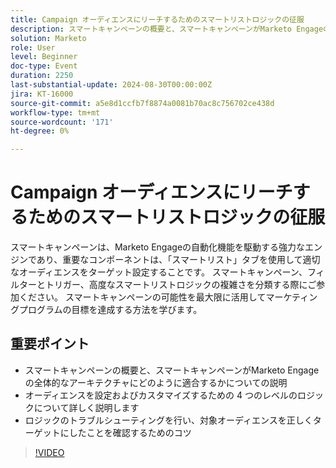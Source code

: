 ```yaml
---
title: Campaign オーディエンスにリーチするためのスマートリストロジックの征服
description: スマートキャンペーンの概要と、スマートキャンペーンがMarketo Engageの全体的なアーキテクチャにどのように適合するかを説明しますオーディエンスを設定およびカスタマイズするための 4 つのレベルのロジックを詳しく調べますロジックのトラブルシューティングを行うコツで、対象オーディエンスを正しくターゲットに設定したことを確認します
solution: Marketo
role: User
level: Beginner
doc-type: Event
duration: 2250
last-substantial-update: 2024-08-30T00:00:00Z
jira: KT-16000
source-git-commit: a5e8d1ccfb7f8874a0081b70ac8c756702ce438d
workflow-type: tm+mt
source-wordcount: '171'
ht-degree: 0%

---
```



# Campaign オーディエンスにリーチするためのスマートリストロジックの征服

スマートキャンペーンは、Marketo Engageの自動化機能を駆動する強力なエンジンであり、重要なコンポーネントは、「スマートリスト」タブを使用して適切なオーディエンスをターゲット設定することです。 スマートキャンペーン、フィルターとトリガー、高度なスマートリストロジックの複雑さを分類する際にご参加ください。 スマートキャンペーンの可能性を最大限に活用してマーケティングプログラムの目標を達成する方法を学びます。

## 重要ポイント

* スマートキャンペーンの概要と、スマートキャンペーンがMarketo Engageの全体的なアーキテクチャにどのように適合するかについての説明
* オーディエンスを設定およびカスタマイズするための 4 つのレベルのロジックについて詳しく説明します
* ロジックのトラブルシューティングを行い、対象オーディエンスを正しくターゲットにしたことを確認するためのコツ

>[!VIDEO](https://video.tv.adobe.com/v/3457297/?learn=on&captions=jpn)
